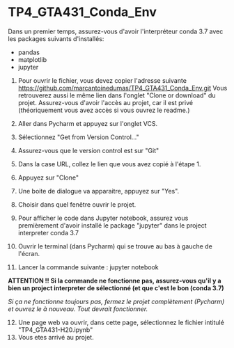 # TP4_GTA431_Conda_Env

Dans un premier temps, assurez-vous d'avoir l'interpréteur conda 3.7 avec les packages suivants d'installés:
  - pandas
  - matplotlib
  - jupyter

1. Pour ouvrir le fichier, vous devez copier l'adresse suivante https://github.com/marcantoinedumas/TP4_GTA431_Conda_Env.git
Vous retrouverez aussi le même lien dans l'onglet "Clone or download" du projet.
Assurez-vous d'avoir l'accès au projet, car il est privé (théoriquement vous avez accès si vous ouvrez le readme.)

2. Aller dans Pycharm et appuyez sur l'onglet VCS.
3. Sélectionnez "Get from Version Control..."
4. Assurez-vous que le version control est sur "Git"
5. Dans la case URL, collez le lien que vous avez copié à l'étape 1.
6. Appuyez sur "Clone"
7. Une boite de dialogue va apparaitre, appuyez sur "Yes".
8. Choisir dans quel fenêtre ouvrir le projet.
9. Pour afficher le code dans Jupyter notebook, assurez vous premièrement d'avoir installé le package "jupyter" dans le project interpreter conda 3.7
10. Ouvrir le terminal (dans Pycharm) qui se trouve au bas à gauche de l'écran.
11. Lancer la commande suivante : jupyter notebook

**ATTENTION !! Si la commande ne fonctionne pas, assurez-vous qu'il y a bien un project interpreter de sélectionné (et que c'est le bon (conda 3.7)**

*Si ça ne fonctionne toujours pas, fermez le projet complètement (Pycharm) et ouvrez le à nouveau. Tout devrait fonctionner.*

12. Une page web va ouvrir, dans cette page, sélectionnez le fichier intitulé "TP4_GTA431-H20.ipynb"
11. Vous etes arrivé au projet.
